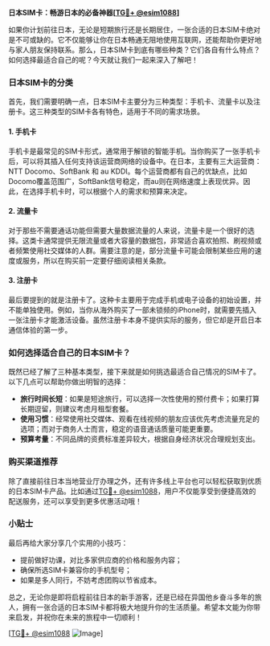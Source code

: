 **日本SIM卡：畅游日本的必备神器[[TG💪+ @esim1088](https://t.me/s/esim1088)]**

如果你计划前往日本，无论是短期旅行还是长期居住，一张合适的日本SIM卡绝对是不可或缺的。它不仅能够让你在日本畅通无阻地使用互联网，还能帮助你更好地与家人朋友保持联系。那么，日本SIM卡到底有哪些种类？它们各自有什么特点？如何选择最适合自己的呢？今天就让我们一起来深入了解吧！

### 日本SIM卡的分类

首先，我们需要明确一点，日本SIM卡主要分为三种类型：手机卡、流量卡以及注册卡。这三种类型的SIM卡各有特色，适用于不同的需求场景。

#### 1. 手机卡

手机卡是最常见的SIM卡形式，通常用于解锁的智能手机。当你购买了一张手机卡后，可以将其插入任何支持该运营商网络的设备中。在日本，主要有三大运营商：NTT Docomo、SoftBank 和 au KDDI。每个运营商都有自己的优缺点，比如Docomo覆盖范围广，SoftBank信号稳定，而au则在网络速度上表现优异。因此，在选择手机卡时，可以根据个人的需求和预算来决定。

#### 2. 流量卡

对于那些不需要通话功能但需要大量数据流量的人来说，流量卡是一个很好的选择。这类卡通常提供无限流量或者大容量的数据包，非常适合喜欢拍照、刷视频或者频繁使用社交媒体的人群。需要注意的是，部分流量卡可能会限制某些应用的速度或服务，所以在购买前一定要仔细阅读相关条款。

#### 3. 注册卡

最后要提到的就是注册卡了。这种卡主要用于完成手机或电子设备的初始设置，并不能单独使用。例如，当你从海外购买了一部未锁频的iPhone时，就需要先插入一张注册卡才能激活设备。虽然注册卡本身不提供实际的服务，但它却是开启日本通信体验的第一步。

### 如何选择适合自己的日本SIM卡？

既然已经了解了三种基本类型，接下来就是如何挑选最适合自己情况的SIM卡了。以下几点可以帮助你做出明智的选择：

- **旅行时间长短**：如果是短途旅行，可以选择一次性使用的预付费卡；如果打算长期逗留，则建议考虑月租型套餐。
- **使用习惯**：经常使用社交媒体、观看在线视频的朋友应该优先考虑流量充足的选项；而对于商务人士而言，稳定的语音通话质量可能更重要。
- **预算考量**：不同品牌的资费标准差异较大，根据自身经济状况合理规划支出。

### 购买渠道推荐

除了直接前往日本当地营业厅办理之外，还有许多线上平台也可以轻松获取到优质的日本SIM卡产品。比如通过[TG💪+ @esim1088](https://t.me/s/esim1088)，用户不仅能享受到便捷高效的配送服务，还可以享受到更多优惠活动哦！

### 小贴士

最后再给大家分享几个实用的小技巧：
- 提前做好功课，对比多家供应商的价格和服务内容；
- 确保所选SIM卡兼容你的手机型号；
- 如果是多人同行，不妨考虑团购以节省成本。

总之，无论你是即将启程前往日本的新手游客，还是已经在异国他乡奋斗多年的旅人，拥有一张合适的日本SIM卡都将极大地提升你的生活质量。希望本文能为你带来启发，并祝你在未来的旅程中一切顺利！

[[TG💪+ @esim1088](https://t.me/s/esim1088) ![Image](https://i.postimg.cc/4NQfJmqS/Snipaste-2025-05-13-00-14-12.png)]